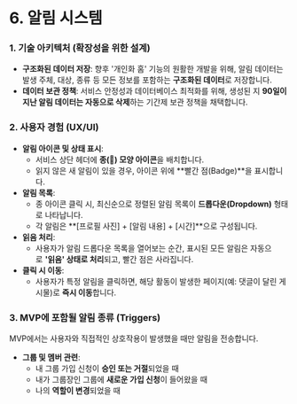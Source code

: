 # 6. 알림 시스템

### 1. 기술 아키텍처 (확장성을 위한 설계)

- **구조화된 데이터 저장**: 향후 '개인화 홈' 기능의 원활한 개발을 위해, 알림 데이터는 발생 주체, 대상, 종류 등 모든 정보를 포함하는 **구조화된 데이터**로 저장합니다.
- **데이터 보관 정책**: 서비스 안정성과 데이터베이스 최적화를 위해, 생성된 지 **90일이 지난 알림 데이터는 자동으로 삭제**하는 기간제 보관 정책을 채택합니다.

### 2. 사용자 경험 (UX/UI)

- **알림 아이콘 및 상태 표시**:
    - 서비스 상단 헤더에 **종(🔔) 모양 아이콘**을 배치합니다.
    - 읽지 않은 새 알림이 있을 경우, 아이콘 위에 **빨간 점(Badge)**을 표시합니다.
- **알림 목록**:
    - 종 아이콘 클릭 시, 최신순으로 정렬된 알림 목록이 **드롭다운(Dropdown)** 형태로 나타납니다.
    - 각 알림은 **[프로필 사진] + [알림 내용] + [시간]**으로 구성됩니다.
- **읽음 처리**:
    - 사용자가 알림 드롭다운 목록을 열어보는 순간, 표시된 모든 알림은 자동으로 **'읽음' 상태로 처리**되고, 빨간 점은 사라집니다.
- **클릭 시 이동**:
    - 사용자가 특정 알림을 클릭하면, 해당 활동이 발생한 페이지(예: 댓글이 달린 게시물)로 **즉시 이동**합니다.

### 3. MVP에 포함될 알림 종류 (Triggers)

MVP에서는 사용자와 직접적인 상호작용이 발생했을 때만 알림을 전송합니다.

- **그룹 및 멤버 관련**:
    - 내 그룹 가입 신청이 **승인 또는 거절**되었을 때
    - 내가 그룹장인 그룹에 **새로운 가입 신청**이 들어왔을 때
    - 나의 **역할이 변경**되었을 때